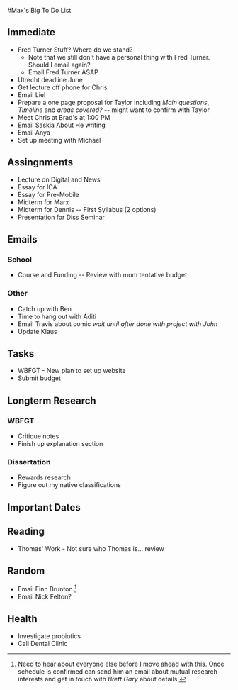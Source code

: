 #Max's Big To Do List

## Immediate

* Fred Turner Stuff? Where do we stand?
	* Note that we still don't have a personal thing with Fred Turner. Should I email again?
    * Email Fred Turner ASAP
* Utrecht deadline June
* Get lecture off phone for Chris
* Email Liel
* Prepare a one page proposal for Taylor including *Main questions*, *Timeline* and *areas covered?* -- might want to confirm with Taylor
* Meet Chris at Brad's at 1:00 PM
* Email Saskia About He writing
* Email Anya
* Set up meeting with Michael


## Assingnments

* Lecture on Digital and News
* Essay for ICA
* Essay for Pre-Mobile
* Midterm for Marx
* Midterm for Dennis -- First Syllabus (2 options)
* Presentation for Diss Seminar


## Emails

### School

* Course and Funding -- Review with mom tentative budget

### Other

* Catch up with Ben
* Time to hang out with Aditi
* Email Travis about comic *wait until after done with project with John*
* Update Klaus

## Tasks

* WBFGT - New plan to set up website
* Submit budget

## Longterm Research

### WBFGT

* Critique notes
* Finish up explanation section

### Dissertation

* Rewards research
* Figure out my native classifications

## Important Dates


## Reading

* Thomas' Work - Not sure who Thomas is... review

## Random

* Email Finn Brunton.[^1]
* Email Nick Felton?

[^1]: Need to hear about everyone else before I move ahead with this. Once schedule is confirmed can send him an email about mutual research interests and get in touch with *Brett Gary* about details.

## Health

* Investigate probiotics
* Call Dental Clinic
